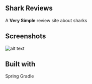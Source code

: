 ## Shark Reviews
A **Very Simple** review site about sharks

## Screenshots
![alt text](/static/images/ScreenShots/IndReviewPage.png?raw=true "Individual Review Page")

## Built with
Spring
Gradle
